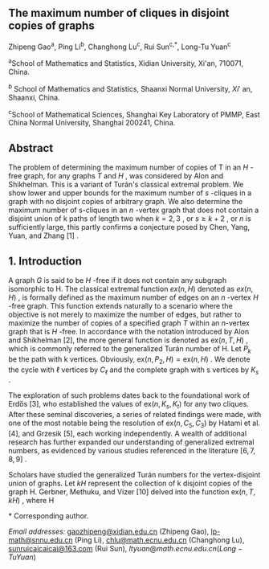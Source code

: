 ## The maximum number of cliques in disjoint copies of graphs

Zhipeng Gao<sup>a</sup>, Ping Li<sup>b</sup>, Changhong Lu<sup>c</sup>, Rui Sun<sup>c,\*</sup>, Long-Tu Yuan<sup>c</sup>

<sup>a</sup>School of Mathematics and Statistics, Xidian University, Xi'an, 710071, China.

 $^{b}$ School of Mathematics and Statistics, Shaanxi Normal University,  $Xi'$ an, Shaanxi, China.

<sup>c</sup>School of Mathematical Sciences, Shanghai Key Laboratory of PMMP, East China Normal University, Shanghai 200241, China.

## $\text{Abstract}$

The problem of determining the maximum number of copies of T in an  $H$ -free graph, for any graphs  $T$  and  $H$ , was considered by Alon and Shikhelman. This is a variant of Turán's classical extremal problem. We show lower and upper bounds for the maximum number of  $s$ -cliques in a graph with no disjoint copies of arbitrary graph. We also determine the maximum number of s-cliques in an  $n$ -vertex graph that does not contain a disjoint union of k paths of length two when  $k = 2, 3$ , or  $s \ge k + 2$ , or  $n$  is sufficiently large, this partly confirms a conjecture posed by Chen, Yang, Yuan, and Zhang  $[1]$ .

## 1. Introduction

A graph  $G$  is said to be  $H$ -free if it does not contain any subgraph isomorphic to H. The classical extremal function  $ex(n, H)$  denoted as  $ex(n, H)$ , is formally defined as the maximum number of edges on an  $n$ -vertex  $H$ -free graph. This function extends naturally to a scenario where the objective is not merely to maximize the number of edges, but rather to maximize the number of copies of a specified graph  $T$  within an *n*-vertex graph that is  $H$ -free. In accordance with the notation introduced by Alon and Shikhelman [2], the more general function is denoted as  $\text{ex}(n, T, H)$ , which is commonly referred to the generalized Turán number of H. Let  $P_k$  be the path with k vertices. Obviously,  $\text{ex}(n, P_2, H) = \text{ex}(n, H)$ . We denote the cycle with  $\ell$  vertices by  $C_{\ell}$  and the complete graph with s vertices by  $K_s$ .

The exploration of such problems dates back to the foundational work of Erdős [3], who established the values of  $\text{ex}(n, K_s, K_t)$  for any two cliques. After these seminal discoveries, a series of related findings were made, with one of the most notable being the resolution of  $\text{ex}(n, C_5, C_3)$  by Hatami et al. [4], and Grzesik [5], each working independently. A wealth of additional research has further expanded our understanding of generalized extremal numbers, as evidenced by various studies referenced in the literature  $[6, 7, 8, 9]$ .

Scholars have studied the generalized Turán numbers for the vertex-disjoint union of graphs. Let  $kH$  represent the collection of k disjoint copies of the graph H. Gerbner, Methuku, and Vizer [10] delved into the function  $\text{ex}(n, T, kH)$ , where H

 $*$ Corresponding author.

*Email addresses:* gaozhipeng@xidian.edu.cn (Zhipeng Gao), lp-math@snnu.edu.cn (Ping Li), chlu@math.ecnu.edu.cn (Changhong Lu), sunruicaicaicai@163.com (Rui Sun),  $ltyuan@math.ecnu.edu.cn (Long-Tu Yuan)$